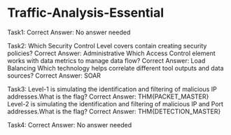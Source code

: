 # Traffic-Analysis-Essential

Task1:
Correct Answer: No answer needed

Task2:
Which Security Control Level covers contain creating security policies?
Correct Answer: Administrative
Which Access Control element works with data metrics to manage data flow?
Correct Answer: Load Balancing
Which technology helps correlate different tool outputs and data sources?
Correct Answer: SOAR

Task3:
Level-1 is simulating the identification and filtering of malicious IP addresses.What is the flag?
Correct Answer: THM{PACKET_MASTER}
Level-2 is simulating the identification and filtering of malicious IP and Port addresses.What is the flag?
Correct Answer: THM{DETECTION_MASTER}

Task4:
Correct Answer: No answer needed










